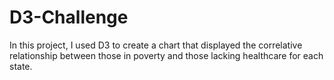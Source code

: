 # D3-Challenge

In this project, I used D3 to create a chart that displayed the correlative relationship between those in poverty and those lacking healthcare for each state.